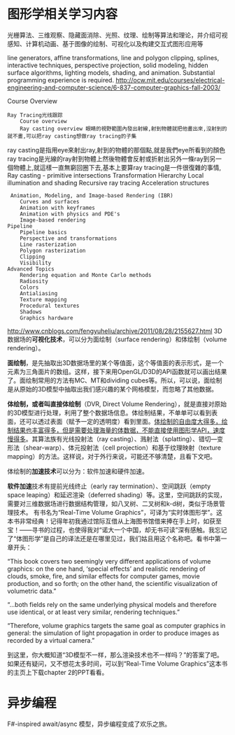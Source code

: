 # 图形学相关学习内容

光栅算法、三维观察、隐藏面消除、光照、纹理、绘制等算法和理论，并介绍可视感知、计算机动画、基于图像的绘制、可视化以及构建交互式图形应用等



line generators, affine transformations, line and polygon clipping, splines, interactive techniques, perspective projection, solid modeling, hidden surface algorithms, lighting models, shading, and animation. Substantial programming experience is required.  http://ocw.mit.edu/courses/electrical-engineering-and-computer-science/6-837-computer-graphics-fall-2003/ 

Course Overview

    Ray Tracing光线跟踪
        Course overview
        Ray casting overview 眼睛的視野範圍內發出射線,射到物體就把他畫出來,沒射到的就不畫,可以把ray casting想做ray tracing的子集
ray casting是指用eye來射出ray,射到的物體的那個點,就是我們eye所看到的顏色
ray tracing是光線的ray射到物體上然後物體會反射或折射出另外一條ray到另一個物體上,就這樣一直無窮回圈下去,基本上要算ray tracing是一件很復雜的事情,
        Ray casting - primitive intersections
        Transformation
        Hierarchy
        Local illumination and shading
        Recursive ray tracing
        Acceleration structures

     Animation, Modeling, and Image-based Rendering (IBR)
        Curves and surfaces
        Animation with keyframes
        Animation with physics and PDE's
        Image-based rendering
    Pipeline
        Pipeline basics
        Perspective and transformations
        Line rasterization
        Polygon rasterization
        Clipping
        Visibility
    Advanced Topics
        Rendering equation and Monte Carlo methods
        Radiosity
        Colors
        Antialiasing
        Texture mapping
        Procedural textures
        Shadows
        Graphics hardware

http://www.cnblogs.com/fengyuheliu/archive/2011/08/28/2155627.html
3D数据场的**可视化技术**，可以分为面绘制（surface rendering）和体绘制（volume rendering）。

**面绘制**，是先抽取出3D数据场里的某个等值面，这个等值面的表示形式，是一个元素为三角面片的数组。这样，接下来用OpenGL/D3D的API函数就可以画出结果了。面绘制常用的方法有MC、MT和dividing cubes等。所以，可以说，面绘制是从原始的3D模型中抽取出我们感兴趣的某个网格模型，而忽略了其他数据。

**体绘制，或者叫直接体绘制**（DVR, Direct Volume Rendering），就是直接对原始的3D模型进行处理，利用了整个数据场信息。体绘制结果，不单单可以看到表面，还可以透过表面（赋予一定的透明度）看到里面。<u>体绘制的自由度大得多，绘制结果也丰富得多，但是需要处理海量的体数据，不能直接使用图形学API，速度慢得多</u>。其算法族有光线投射法（ray casting）、溅射法（splatting）、错切—变形法（shear-warp）、体元投射法（cell projection）和基于纹理映射（texture mapping）的方法。这样说，对于外行来说，可能还不够清楚，且看下文吧。

体绘制的**加速技术**可以分为：软件加速和硬件加速。

**软件加速**技术有提前光线终止（early ray termination）、空间跳跃（empty space leaping）和延迟渲染（deferred shading）等。这里，空间跳跃的实现，需要对三维数据场进行数据结构管理，如八叉树、二叉树和k-d树，类似于场景管理技术。
有书名为“Real-Time Volume Graphics”，可译为“实时体图形学”。这本书非常经典！记得年初我通过馆际互借从上海图书馆借来捧在手上时，如获至宝！——寻书的过程，也使得我对“诺大一个中国，却无书可读”深有感触。我忘记了“体图形学”是自己的译法还是在哪里见过，我们姑且用这个名称吧。看书中第一章开头：

“This book covers two seemingly very different applications of volume graphics: on the one hand, ‘special effects’ and realistic rendering of clouds, smoke, fire, and similar effects for computer games, movie production, and so forth; on the other hand, the scientific visualization of volumetric data.”

“…both fields rely on the same underlying physical models and therefore use identical, or at least very similar, rendering techniques.”

“Therefore, volume graphics targets the same goal as computer graphics in general: the simulation of light propagation in order to produce images as recorded by a virtual camera.”

到这里，你大概知道“3D模型不一样，那么渲染技术也不一样吗？”的答案了吧。如果还有疑问，又不想花太多时间，可以到“Real-Time Volume Graphics”这本书的主页上下载chapter 2的PPT看看。

# 异步编程

F#-inspired await/async 模型，异步编程变成了欢乐之旅。